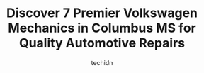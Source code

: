 ---
layout: ampstory
image: https://images.unsplash.com/photo-1522266925358-423ceac13bc9?ixlib=rb-4.0.3&ixid=MnwxMjA3fDB8MHxwaG90by1wYWdlfHx8fGVufDB8fHx8&auto=format&fit=crop&w=640&h=853&q=80
author: techidn
featured: false
description: Looking for reliable and skilled Volkswagen Mechanic in Columbus MS, USA? Your search ends here with the 7 best Volkswagen Mechanic in town. With their expertise and commitment to delivering
title: Discover 7 Premier Volkswagen Mechanics in Columbus MS for Quality Automotive Repairs
cover:
   title: Discover 7 Premier Volkswagen Mechanics in Columbus MS for Quality Automotive Repairs
   subtitle: Rickpate
   background: https://images.unsplash.com/photo-1522266925358-423ceac13bc9?ixlib=rb-4.0.3&ixid=MnwxMjA3fDB8MHxwaG90by1wYWdlfHx8fGVufDB8fHx8&auto=format&fit=crop&w=640&h=853&q=80

pages: 
 - layout: thirds
   top: <h1>#1 Carl Hogan Chevrolet GMC</h1>
   bottom: "<p>Mandy Hall made this buying experience easy and pain free. She worked with us for months to find just what I wanted at the price I needed. Everyone at Carl Hogan were fri</p>"
   background: https://www.knot35.com/toplist/wp-content/uploads/2023/06/best-volkswagen-mechanic-1-in-columbus-ms-1685831615.png
   backgroundblur: true
 - layout: thirds
   top: <h1>#2 Quick Lane Tire & Auto Center</h1>
   bottom: "<p>2120 Hwy 45 N, Columbus, MS 39705, United States</p>"
   background: https://www.knot35.com/toplist/wp-content/uploads/2023/06/best-volkswagen-mechanic-2-in-columbus-ms-1685831616.jpeg
   cta:
      link: https://www.knot35.com/toplist/discover-7-premier-volkswagen-mechanics-in-columbus-ms-for-quality-automotive-repairs/
      text: Discover 7 Premier Volkswagen Mechanics in Columbus MS for Quality Automotive Repairs
 - layout: thirds
   top: <h1>#3 Martys Service Center</h1>
   bottom: "<p>1233 Gardner Blvd, Columbus, MS 39702, United States</p>"
   background: https://www.knot35.com/toplist/wp-content/uploads/2023/06/best-volkswagen-mechanic-3-in-columbus-ms-1685831616.jpeg
   cta:
      link: https://www.knot35.com/toplist/discover-7-premier-volkswagen-mechanics-in-columbus-ms-for-quality-automotive-repairs/
      text: Discover 7 Premier Volkswagen Mechanics in Columbus MS for Quality Automotive Repairs
 - layout: thirds
   top: <h1>#4 Three Star Muffler</h1>
   bottom: "<p>1625 Gardner Blvd, Columbus, MS 39702, United States</p>"
   background: https://images.unsplash.com/photo-1614648718611-0635f29016cb?ixlib=rb-4.0.3&ixid=MnwxMjA3fDB8MHxwaG90by1wYWdlfHx8fGVufDB8fHx8&auto=format&fit=crop&w=640&h=853&q=80
   cta:
      link: https://www.knot35.com/toplist/discover-7-premier-volkswagen-mechanics-in-columbus-ms-for-quality-automotive-repairs/
      text: Discover 7 Premier Volkswagen Mechanics in Columbus MS for Quality Automotive Repairs
 - layout: thirds
   top: <h1>#5 WATERS Truck and Tire</h1>
   bottom: "<p>170 Plymouth Bluff Access Rd, Columbus, MS 39701, United States</p>"
   background: https://images.unsplash.com/photo-1580610447943-1bfbef5efe07?ixlib=rb-4.0.3&ixid=MnwxMjA3fDB8MHxwaG90by1wYWdlfHx8fGVufDB8fHx8&auto=format&fit=crop&w=640&h=853&q=80
   cta:
      link: https://www.knot35.com/toplist/discover-7-premier-volkswagen-mechanics-in-columbus-ms-for-quality-automotive-repairs/
      text: Discover 7 Premier Volkswagen Mechanics in Columbus MS for Quality Automotive Repairs
 - layout: thirds
   top: <h1>#6 Auto Glass</h1>
   bottom: "<p>1519 Gardner Blvd, Columbus, MS 39702, United States</p>"
   background: https://images.unsplash.com/photo-1531169509526-f8f1fdaa4a67?ixlib=rb-4.0.3&ixid=MnwxMjA3fDB8MHxwaG90by1wYWdlfHx8fGVufDB8fHx8&auto=format&fit=crop&w=640&h=853&q=80
   cta:
      link: https://www.knot35.com/toplist/discover-7-premier-volkswagen-mechanics-in-columbus-ms-for-quality-automotive-repairs/
      text: Discover 7 Premier Volkswagen Mechanics in Columbus MS for Quality Automotive Repairs
 - layout: thirds
   top: <h1>#7 A Plus Auto Repair</h1>
   bottom: "<p>1080 MS-69, Columbus, MS 39702, United States</p>"
   background: https://images.unsplash.com/photo-1489648022186-8f49310909a0?ixlib=rb-4.0.3&ixid=MnwxMjA3fDB8MHxwaG90by1wYWdlfHx8fGVufDB8fHx8&auto=format&fit=crop&w=640&h=853&q=80
   cta:
      link: https://www.knot35.com/toplist/discover-7-premier-volkswagen-mechanics-in-columbus-ms-for-quality-automotive-repairs/
      text: Discover 7 Premier Volkswagen Mechanics in Columbus MS for Quality Automotive Repairs
 - layout: thirds
   middle: Continue reading...
   background: https://images.unsplash.com/photo-1608411404720-c8f0417bcdba?ixlib=rb-4.0.3&ixid=MnwxMjA3fDB8MHxwaG90by1wYWdlfHx8fGVufDB8fHx8&auto=format&fit=crop&w=640&h=853&q=80
   cta:
      link: https://www.knot35.com/toplist/discover-7-premier-volkswagen-mechanics-in-columbus-ms-for-quality-automotive-repairs/
      text: Discover 7 Premier Volkswagen Mechanics in Columbus MS for Quality Automotive Repairs
      
---